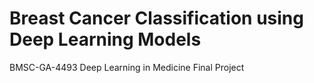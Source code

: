# Breast Cancer Classification using Deep Learning Models
BMSC-GA-4493 Deep Learning in Medicine Final Project
